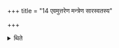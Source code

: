+++
title = "14 एवमुत्तरेण मन्त्रेण सारस्वतस्य"

+++

<details><summary>थिते</summary>

एवमुत्तरेण मन्त्रेण सारस्वतस्य १४
</details>
